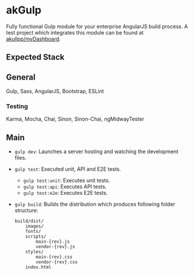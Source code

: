 # akGulp

Fully functional Gulp module for your enterprise AngularJS build process. A test project which integrates this module can be found at [akullpp/myDashboard](https://github.com/akullpp/myDashboard).

## Expected Stack

## General

Gulp, Sass, AngularJS, Bootstrap, ESLint

### Testing

Karma, Mocha, Chai, Sinon, Sinon-Chai, ngMidwayTester

## Main

* `gulp dev`: Launches a server hosting and watching the development files.

* `gulp test`: Executed unit, API and E2E tests.
    * `gulp test:unit`: Executes unit tests.
    * `gulp test:api`: Executes API tests.
    * `gulp test:e2e`: Executes E2E tests.

* `gulp build`: Builds the distribution which produces following folder structure:

    ```
    build/dist/
        images/
        fonts/
        scripts/
            main-{rev}.js
            vendor-{rev}.js
        styles/
            main-{rev}.css
            vendor-{rev}.css
        index.html
    ```
